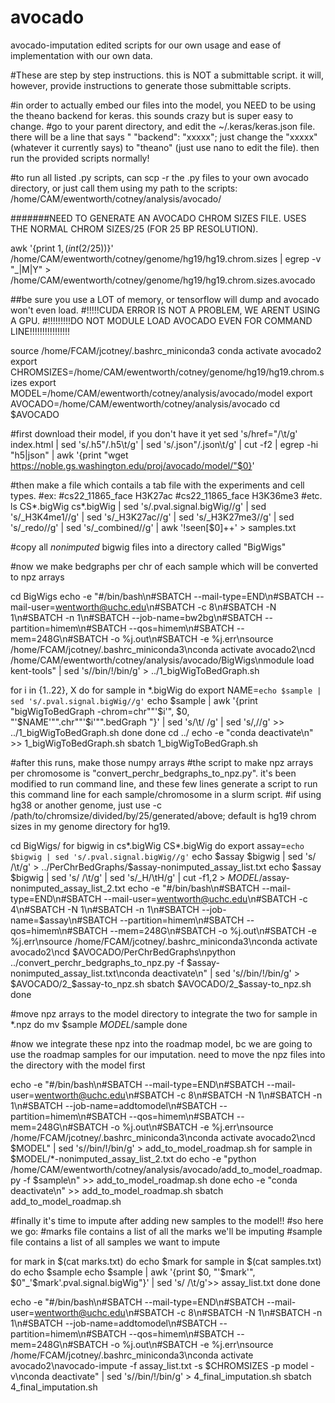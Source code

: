 # avocado
avocado-imputation edited scripts for our own usage and ease of implementation with our own data. 


#These are step by step instructions. this is NOT a submittable script. it will, however, provide instructions to generate those submittable scripts. 



#in order to actually embed our files into the model, you NEED to be using the theano backend for keras. this sounds crazy but is super easy to change. 
#go to your parent directory, and edit the ~/.keras/keras.json file. there will be a line that says "    "backend": "xxxxx"; just change the "xxxxx" (whatever it currently says) to "theano" (just use nano to edit the file). then run the provided scripts normally!

#to run all listed .py scripts, can scp -r the .py files to your own avocado directory, or just call them using my path to the scripts: /home/CAM/ewentworth/cotney/analysis/avocado/


#######NEED TO GENERATE AN AVOCADO CHROM SIZES FILE. USES THE NORMAL CHROM SIZES/25 (FOR 25 BP RESOLUTION). 

awk '{print $1, (int($2/25))}' /home/CAM/ewentworth/cotney/genome/hg19/hg19.chrom.sizes | egrep -v "_|M|Y" > /home/CAM/ewentworth/cotney/genome/hg19/hg19.chrom.sizes.avocado

##be sure you use a LOT of memory, or tensorflow will dump and avocado won't even load. 
#!!!!!CUDA ERROR IS NOT A PROBLEM, WE ARENT USING A GPU. 
#!!!!!!!!!DO NOT MODULE LOAD AVOCADO EVEN FOR COMMAND LINE!!!!!!!!!!!!!!!!


source /home/FCAM/jcotney/.bashrc_miniconda3
conda activate avocado2
export CHROMSIZES=/home/CAM/ewentworth/cotney/genome/hg19/hg19.chrom.sizes
export MODEL=/home/CAM/ewentworth/cotney/analysis/avocado/model
export AVOCADO=/home/CAM/ewentworth/cotney/analysis/avocado
cd $AVOCADO


#first download their model, if you don't have it yet
sed 's/href="/\t/g' index.html | sed 's/.h5"/.h5\t/g' | sed 's/.json"/.json\t/g' | cut -f2 | egrep -hi "h5|json" | awk '{print "wget https://noble.gs.washington.edu/proj/avocado/model/"$0}'

#then make a file which contails a tab file with the experiments and cell types.
#ex:
#cs22_11865_face	H3K27ac
#cs22_11865_face	H3K36me3
#etc. 
ls CS*.bigWig cs*.bigWig | sed 's/.pval.signal.bigWig//g' | sed 's/_H3K4me1//g' | sed 's/_H3K27ac//g' | sed 's/_H3K27me3//g' | sed 's/_redo//g' | sed 's/_combined//g' | awk '!seen[$0]++' > samples.txt

#copy all *nonimputed* bigwig files into a directory called "BigWigs"

#now we make bedgraphs per chr of each sample which will be converted to npz arrays

cd BigWigs
echo -e "#/bin/bash\n#SBATCH --mail-type=END\n#SBATCH --mail-user=wentworth@uchc.edu\n#SBATCH -c 8\n#SBATCH -N 1\n#SBATCH -n 1\n#SBATCH --job-name=bw2bg\n#SBATCH --partition=himem\n#SBATCH --qos=himem\n#SBATCH --mem=248G\n#SBATCH -o %j.out\n#SBATCH -e %j.err\nsource /home/FCAM/jcotney/.bashrc_miniconda3\nconda activate avocado2\ncd /home/CAM/ewentworth/cotney/analysis/avocado/BigWigs\nmodule load kent-tools" | sed 's/\/bin/!\/bin/g' > ../1_bigWigToBedGraph.sh

for i in {1..22}, X
do
for sample in *.bigWig
do
export NAME=`echo $sample | sed 's/.pval.signal.bigWig//g'`
echo $sample | awk '{print "bigWigToBedGraph -chrom=chr""'$i'", $0, "'$NAME'"".chr""'$i'"".bedGraph "}' | sed 's/\t/ /g' | sed 's/,//g' >> ../1_bigWigToBedGraph.sh
done
done
cd ../
echo -e "conda deactivate\n" >> 1_bigWigToBedGraph.sh
sbatch 1_bigWigToBedGraph.sh


#after this runs, make those numpy arrays
#the script to make npz arrays per chromosome is "convert_perchr_bedgraphs_to_npz.py". it's been modified to run command line, and these few lines generate a script to run this command line for each sample/chromosome in a slurm script. 
#if using hg38 or another genome, just use -c /path/to/chromsize/divided/by/25/generated/above; default is hg19 chrom sizes in my genome directory for hg19.
 
cd BigWigs/
for bigwig in cs*.bigWig CS*.bigWig
do
export assay=`echo $bigwig | sed 's/.pval.signal.bigWig//g'`
echo $assay $bigwig | sed 's/ /\t/g' > ../PerChrBedGraphs/$assay-nonimputed_assay_list.txt
echo $assay $bigwig | sed 's/ /\t/g' | sed 's/_H/\tH/g' | cut -f1,2 > $MODEL/$assay-nonimputed_assay_list_2.txt
echo -e "#/bin/bash\n#SBATCH --mail-type=END\n#SBATCH --mail-user=wentworth@uchc.edu\n#SBATCH -c 4\n#SBATCH -N 1\n#SBATCH -n 1\n#SBATCH --job-name=$assay\n#SBATCH --partition=himem\n#SBATCH --qos=himem\n#SBATCH --mem=248G\n#SBATCH -o %j.out\n#SBATCH -e %j.err\nsource /home/FCAM/jcotney/.bashrc_miniconda3\nconda activate avocado2\ncd $AVOCADO/PerChrBedGraphs\npython ../convert_perchr_bedgraphs_to_npz.py -f $assay-nonimputed_assay_list.txt\nconda deactivate\n" | sed 's/\/bin/!\/bin/g' > $AVOCADO/2_$assay-to_npz.sh
sbatch $AVOCADO/2_$assay-to_npz.sh
done

#move npz arrays to the model directory to integrate the two
for sample in *.npz
do
mv $sample $MODEL/$sample
done

#now we integrate these npz into the roadmap model, bc we are going to use the roadmap samples for our imputation. need to move the npz files into the directory with the model first

echo -e "#/bin/bash\n#SBATCH --mail-type=END\n#SBATCH --mail-user=wentworth@uchc.edu\n#SBATCH -c 8\n#SBATCH -N 1\n#SBATCH -n 1\n#SBATCH --job-name=addtomodel\n#SBATCH --partition=himem\n#SBATCH --qos=himem\n#SBATCH --mem=248G\n#SBATCH -o %j.out\n#SBATCH -e %j.err\nsource /home/FCAM/jcotney/.bashrc_miniconda3\nconda activate avocado2\ncd $MODEL" | sed 's/\/bin/!\/bin/g' > add_to_model_roadmap.sh
for sample in $MODEL/*-nonimputed_assay_list_2.txt
do
echo -e "python /home/CAM/ewentworth/cotney/analysis/avocado/add_to_model_roadmap.py -f $sample\n" >> add_to_model_roadmap.sh
done
echo -e "conda deactivate\n" >> add_to_model_roadmap.sh
sbatch add_to_model_roadmap.sh



#finally it's time to impute after adding new samples to the model!!
#so here we go:
#marks file contains a list of all the marks we'll be imputing
#sample file contains a list of all samples we want to impute


for mark in $(cat marks.txt)
do
echo $mark
for sample in $(cat samples.txt)
do
echo $sample 
echo $sample | awk '{print $0, "'$mark'", $0"_'$mark'.pval.signal.bigWig"}' | sed 's/ /\t/g'>> assay_list.txt
done
done

echo -e "#/bin/bash\n#SBATCH --mail-type=END\n#SBATCH --mail-user=wentworth@uchc.edu\n#SBATCH -c 8\n#SBATCH -N 1\n#SBATCH -n 1\n#SBATCH --job-name=addtomodel\n#SBATCH --partition=himem\n#SBATCH --qos=himem\n#SBATCH --mem=248G\n#SBATCH -o %j.out\n#SBATCH -e %j.err\nsource /home/FCAM/jcotney/.bashrc_miniconda3\nconda activate avocado2\navocado-impute -f assay_list.txt -s $CHROMSIZES -p model -v\nconda deactivate" | sed 's/\/bin/!\/bin/g' > 4_final_imputation.sh
sbatch 4_final_imputation.sh


